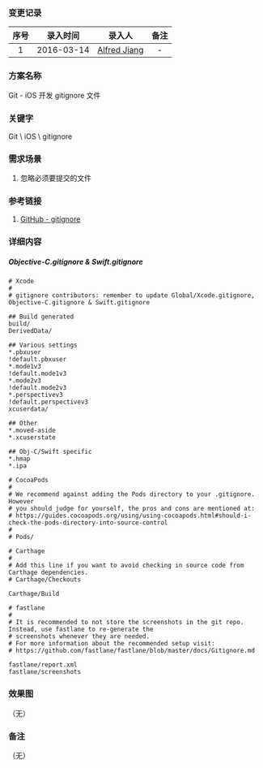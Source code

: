 ### 变更记录

| 序号 | 录入时间 | 录入人 | 备注 |
|:--------:|:--------:|:--------:|:--------:|
| 1 | 2016-03-14 | [Alfred Jiang](https://github.com/viktyz) | - |

### 方案名称

Git - iOS 开发 gitignore 文件

### 关键字

Git \ iOS \ gitignore

### 需求场景

1. 忽略必须要提交的文件

### 参考链接

1. [GitHub - gitignore](https://github.com/github/gitignore)

### 详细内容

##### Objective-C.gitignore & Swift.gitignore

```shell
# Xcode
#
# gitignore contributors: remember to update Global/Xcode.gitignore, Objective-C.gitignore & Swift.gitignore

## Build generated
build/
DerivedData/

## Various settings
*.pbxuser
!default.pbxuser
*.mode1v3
!default.mode1v3
*.mode2v3
!default.mode2v3
*.perspectivev3
!default.perspectivev3
xcuserdata/

## Other
*.moved-aside
*.xcuserstate

## Obj-C/Swift specific
*.hmap
*.ipa

# CocoaPods
#
# We recommend against adding the Pods directory to your .gitignore. However
# you should judge for yourself, the pros and cons are mentioned at:
# https://guides.cocoapods.org/using/using-cocoapods.html#should-i-check-the-pods-directory-into-source-control
#
# Pods/

# Carthage
#
# Add this line if you want to avoid checking in source code from Carthage dependencies.
# Carthage/Checkouts

Carthage/Build

# fastlane
#
# It is recommended to not store the screenshots in the git repo. Instead, use fastlane to re-generate the 
# screenshots whenever they are needed.
# For more information about the recommended setup visit:
# https://github.com/fastlane/fastlane/blob/master/docs/Gitignore.md

fastlane/report.xml
fastlane/screenshots
```

### 效果图
（无）

### 备注
（无）
